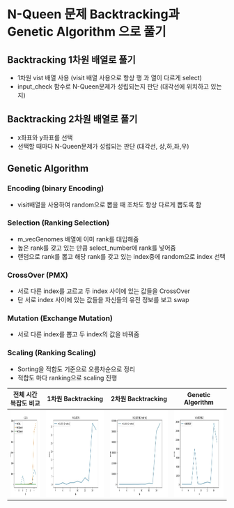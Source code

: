 # N-Queen 문제 Backtracking과 Genetic Algorithm 으로 풀기

## Backtracking 1차원 배열로 풀기
* 1차원 vist 배열 사용 (visit 배열 사용으로 항상 행 과 열이 다르게 select)
* input_check 함수로 N-Queen문제가 성립되는지 판단 (대각선에 위치하고 있는지)

## Backtracking 2차원 배열로 풀기
* x좌표와 y좌표를 선택
* 선택할 때마다 N-Queen문제가 성립되는 판단 (대각선, 상,하,좌,우)

## Genetic Algorithm

### Encoding (binary Encoding)
* visit배열을 사용하여 random으로 뽑을 때 조차도 항상 다르게 뽑도록 함

### Selection (Ranking Selection)
* m_vecGenomes 배열에 이미 rank를 대입해줌
* 높은 rank를 갖고 있는 만큼 select_number에 rank를 넣어줌
* 랜덤으로 rank를 뽑고 해당 rank를 갖고 있는 index중에 random으로 index 선택

### CrossOver (PMX)
* 서로 다른 index를 고르고 두 index 사이에 있는 값들을 CrossOver
* 단 서로 index 사이에 있는 값들을 자신들의 유전 정보를 보고 swap

### Mutation (Exchange Mutation)
* 서로 다른 index를 뽑고 두 index의 값을 바꿔줌

### Scaling (Ranking Scaling)
* Sorting을 적합도 기준으로 오름차순으로 정리
* 적합도 마다 ranking으로 scaling 진행

|전체 시간 복잡도 비교|1차원 Backtracking|2차원 Backtracking|Genetic Algorithm|
|-------------------|-------------------|-------------------|-------------------|
|<img src = "/image/비교.jpg" width="350" height="200">|<img src = "/image/1.jpg" width="350" height="200">|<img src = "/image/2.jpg" width="350" height="200">|<img src = "/image/g.jpg" width="350" height="200">|
